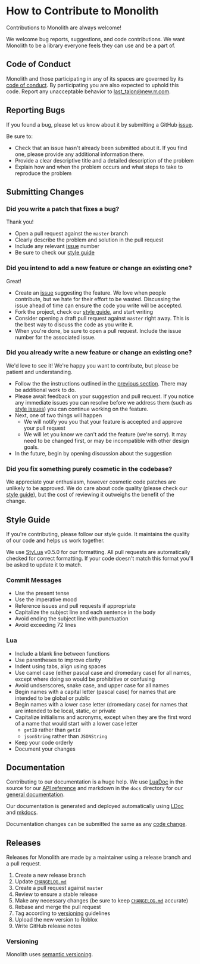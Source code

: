# How to Contribute to Monolith
Contributions to Monolith are always welcome!

We welcome bug reports, suggestions, and code contributions. We want Monolith
to be a library everyone feels they can use and be a part of.

## Code of Conduct
Monolith and those participating in any of its spaces are governed by its
[code of conduct](CODE_OF_CONDUCT.md). By participating you are also expected
to uphold this code. Report any unacceptable behavior to
[last_talon@new.rr.com](mailto:last_talon@new.rr.com).

## Reporting Bugs
If you found a bug, please let us know about it by submitting a GitHub
[issue](https://github.com/IsoLogicGames/Monolith/issues).

Be sure to:
* Check that an issue hasn't already been submitted about it. If you find one,
	please provide any additional information there.
* Provide a clear descriptive title and a detailed description of the problem
* Explain how and when the problem occurs and what steps to take to reproduce
	the problem

## Submitting Changes

### Did you write a patch that fixes a bug?
Thank you!
* Open a pull request against the `master` branch
* Clearly describe the problem and solution in the pull request
* Include any relevant [issue](https://github.com/IsoLogicGames/Monolith/issues)
	number
* Be sure to check our [style guide](#style-guide)

### Did you intend to add a new feature or change an existing one?
Great!
* Create an [issue](https://github.com/IsoLogicGames/Monolith/issues) suggesting
	the feature. We love when people contribute, but we hate for their effort
	to be wasted. Discussing the issue ahead of time can ensure the code you
	write will be accepted.
* Fork the project, check our [style guide](#style-guide), and start writing
* Consider opening a draft pull request against `master` right away. This is
	the best way to discuss the code as you write it.
* When you're done, be sure to open a pull request. Include the issue number
	for the associated issue.

### Did you already write a new feature or change an existing one?
We'd love to see it! We're happy you want to contribute, but please be patient
and understanding.
* Follow the the instructions outlined in the
	[previous section](#did-you-intend-to-add-a-new-feature-or-change-an-existing-one).
	There may be additional work to do.
* Please await feedback on your suggestion and pull request. If you notice any
	immediate issues you can resolve before we address them (such as
	[style issues](#style-guide)) you can continue working on the feature.
* Next, one of two things will happen
	* We will notify you you that your feature is accepted and approve your
		pull request
	* We will let you know we can't add the feature (we're sorry). It may need
		to be changed first, or may be incompatible with other design goals.
* In the future, begin by opening discussion about the suggestion

### Did you fix something purely cosmetic in the codebase?
We appreciate your enthusiasm, however cosmetic code patches are unlikely to be
approved. We do care about code quality (please check our
[style guide](#style-guide)), but the cost of reviewing it outweighs the
benefit of the change.

## Style Guide
If you're contributing, please follow our style guide. It maintains the quality
of our code and helps us work together.

We use [StyLua](https://github.com/JohnnyMorganz/StyLua) v0.5.0 for our
formatting. All pull requests are automatically checked for correct formatting.
If your code doesn't match this format you'll be asked to update it to match.

### Commit Messages
* Use the present tense
* Use the imperative mood
* Reference issues and pull requests if appropriate
* Capitalize the subject line and each sentence in the body
* Avoid ending the subject line with punctuation
* Avoid exceeding 72 lines

### Lua
* Include a blank line between functions
* Use parentheses to improve clarity
* Indent using tabs, align using spaces
* Use camel case (either pascal case and dromedary case) for all names, except
	where doing so would be prohibitive or confusing
* Avoid undserscores, snake case, and upper case for all names
* Begin names with a capital letter (pascal case) for names that are intended
	to be global or public
* Begin names with a lower case letter (dromedary case) for names that are
	intended to be local, static, or private
* Capitalize initialisms and acronyms, except when they are the first word of a
	name that would start with a lower case letter
	* `getID` rather than `getId`
	* `jsonString` rather than `JSONString`
* Keep your code orderly
* Document your changes

## Documentation
Contributing to our documentation is a huge help. We use [LuaDoc](https://keplerproject.github.io/luadoc/)
in the source for our [API reference](https://isologicgames.github.io/Monolith/api/)
and markdown in the `docs` directory for our [general documentation](https://isologicgames.github.io/Monolith/).

Our documentation is generated and deployed automatically using [LDoc](https://github.com/lunarmodules/LDoc)
and [mkdocs](https://github.com/mkdocs/mkdocs).

Documentation changes can be submitted the same as any
[code change](#submitting-changes).

## Releases
Releases for Monolith are made by a maintainer using a release branch and a
pull request.
1. Create a new release branch
2. Update [`CHANGELOG.md`](CHANGELOG.md)
3. Create a pull request against `master`
4. Review to ensure a stable release
5. Make any necessary changes (be sure to keep
	[`CHANGELOG.md`](CHANGELOG.md) accurate)
6. Rebase and merge the pull request
7. Tag according to [versioning](#Versioning) guidelines
8. Upload the new version to Roblox
9. Write GitHub release notes

### Versioning
Monolith uses [semantic versioning](https://semver.org/).
